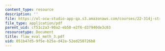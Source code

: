 ```yaml
---
content_type: resource
description: ''
file: https://ol-ocw-studio-app-qa.s3.amazonaws.com/courses/22-314j-structural-mechanics-in-nuclear-power-technology-fall-2006/051b47d59f5eb25ad42a52ed250726b8_flaw_eval_meth_3.pdf
file_type: application/pdf
parent_uid: cf51c2a3-90a2-eb50-e2f6-d37940de3c03
resourcetype: Document
title: flaw_eval_meth_3.pdf
uid: 051b47d5-9f5e-b25a-d42a-52ed250726b8
---
```


